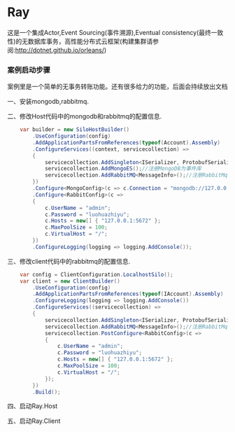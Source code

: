 # Ray
这是一个集成Actor,Event Sourcing(事件溯源),Eventual consistency(最终一致性)的无数据库事务，高性能分布式云框架(构建集群请参阅:http://dotnet.github.io/orleans/) 

### 案例启动步骤

案例里是一个简单的无事务转账功能。还有很多给力的功能，后面会持续放出文档

一、安装mongodb,rabbitmq.

二、修改Host代码中的mongodb和rabbitmq的配置信息.

```csharp
    var builder = new SiloHostBuilder()
        .UseConfiguration(config)
        .AddApplicationPartsFromReferences(typeof(Account).Assembly)
        .ConfigureServices((context, servicecollection) =>
        {
            servicecollection.AddSingleton<ISerializer, ProtobufSerializer>();//注册序列化组件
            servicecollection.AddMongoES();//注册MongoDB为事件库
            servicecollection.AddRabbitMQ<MessageInfo>();//注册RabbitMq为默认消息队列
        })
        .Configure<MongoConfig>(c => c.Connection = "mongodb://127.0.0.1:28888")
        .Configure<RabbitConfig>(c =>
        {
            c.UserName = "admin";
            c.Password = "luohuazhiyu";
            c.Hosts = new[] { "127.0.0.1:5672" };
            c.MaxPoolSize = 100;
            c.VirtualHost = "/";
        })
        .ConfigureLogging(logging => logging.AddConsole());
```

三、修改client代码中的rabbitmq的配置信息.

```csharp
    var config = ClientConfiguration.LocalhostSilo();
    var client = new ClientBuilder()
        .UseConfiguration(config)
        .AddApplicationPartsFromReferences(typeof(IAccount).Assembly)
        .ConfigureLogging(logging => logging.AddConsole())
        .ConfigureServices((servicecollection) =>
        {
            servicecollection.AddSingleton<ISerializer, ProtobufSerializer>();//注册序列化组件
            servicecollection.AddRabbitMQ<MessageInfo>();//注册RabbitMq为默认消息队列
            servicecollection.PostConfigure<RabbitConfig>(c =>
            {
                c.UserName = "admin";
                c.Password = "luohuazhiyu";
                c.Hosts = new[] { "127.0.0.1:5672" };
                c.MaxPoolSize = 100;
                c.VirtualHost = "/";
            });
        })
        .Build();
```
四、启动Ray.Host

五、启动Ray.Client
